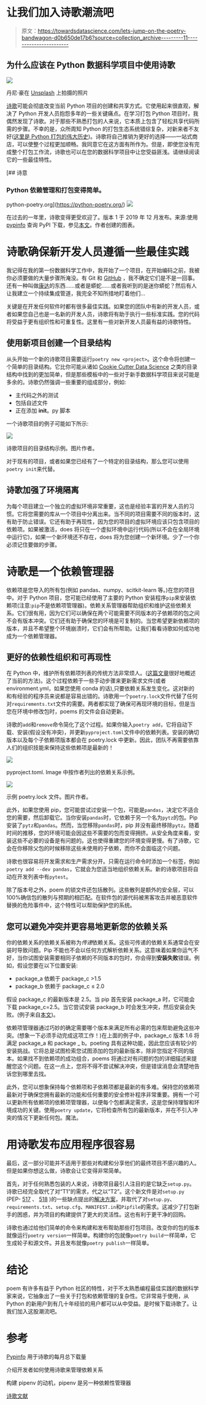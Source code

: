 # 让我们加入诗歌潮流吧

> 原文：<https://towardsdatascience.com/lets-jump-on-the-poetry-bandwagon-d0b650de17b6?source=collection_archive---------11----------------------->

## 为什么应该在 Python 数据科学项目中使用诗歌

![](img/6611ec523fcd3cd608871f7db34746c5.png)

丹尼·豪在 [Unsplash](https://unsplash.com?utm_source=medium&utm_medium=referral) 上拍摄的照片

[诗歌](https://python-poetry.org/)可能会彻底改变当前 Python 项目的创建和共享方式。它使用起来很直观，解决了 Python 开发人员抱怨多年的一些关键痛点。在学习打包 Python 项目时，我偶然发现了诗歌。对于那些不熟悉打包的人来说，它本质上包含了轻松共享代码所需的步骤。不幸的是，众所周知 Python 的打包生态系统错综复杂，对新来者不友好([这里是 Python 打包的伟大历史](https://www.youtube.com/watch?v=AQsZsgJ30AE))。诗歌将自己推销为更好的选择——一站式商店，可以使整个过程更加顺畅。我同意它在这方面有所作为。但是，即使您没有完成整个打包工作流，诗歌也可以在您的数据科学项目中让您受益匪浅。请继续阅读它的一些最佳特性。

 [## 诗意

### Python 依赖管理和打包变得简单。

python-poetry.org](https://python-poetry.org/) ![](img/2e60b7daca752343bc7079c8ebc068f2.png)

在过去的一年里，诗歌变得更受欢迎了。版本 1 于 2019 年 12 月发布。来源:使用 [pypinfo](https://github.com/ofek/pypinfo) 查询 PyPI 下载，参见[本文](https://packaging.python.org/guides/analyzing-pypi-package-downloads/)。作者创建的图表。

# 诗歌确保新开发人员遵循一些最佳实践

我记得在我的第一份数据科学工作中，我开始了一个项目，在开始编码之前，我被你必须要做的大量步骤所淹没。有 Git 和 [GitHub](https://github.com/) ，我不确定它们是不是一回事。还有一种叫做[康达](https://docs.conda.io/en/latest/)的东西……或者是蟒蛇……或者我听到的是迷你蟒蛇？然后有人让我建立一个持续集成管道，我完全不知所措地盯着他们…

关键是在开发任何软件时都有很多最佳实践。如果您的团队中有新的开发人员，或者如果您自己也是一名新的开发人员，诗歌将有助于执行一些标准实践。您的代码将受益于更有组织性和可重复性。这里有一些对新开发人员最有益的诗歌特性。

## 使用新项目创建一个目录结构

从头开始一个新的诗歌项目需要运行`poetry new <project>`。这个命令将创建一个简单的目录结构。它比你可能从诸如 [Cookie Cutter Data Science](https://drivendata.github.io/cookiecutter-data-science/) 之类的目录结构中找到的更加简单，但是那些模板中的一些对于新手数据科学项目来说可能是多余的。诗歌仍然强调一些重要的组成部分，例如:

*   主代码之外的测试
*   包括自述文件
*   正在添加 __init__。py 脚本

一个诗歌项目的例子可能如下所示:

![](img/e90169c50d712a3cd2b43e8b864a070b.png)

诗歌项目的目录结构示例。图片作者。

对于现有的项目，或者如果您已经有了一个特定的目录结构，那么您可以使用`poetry init`来代替。

## 诗歌加强了环境隔离

为每个项目建立一个独立的虚拟环境非常重要，这也是经验丰富的开发人员的习惯。它将您需要的库从一个项目中分离出来。当不同的项目需要不同的版本时，这有助于防止错误。它还有助于再现性，因为您的项目的虚拟环境应该只包含项目的依赖项。如果被激活，does 将只在一个虚拟环境中运行代码(所以不会在全局环境中运行它)，如果一个新环境还不存在，does 将为您创建一个新环境。少了一个你必须记住要做的步骤。

# 诗歌是一个依赖管理器

依赖项是您导入的所有包(例如 pandas、numpy、scitkit-learn 等。)在您的项目中。对于 Python 项目，您可能已经使用了主要的 Python 安装程序`pip`来安装依赖项(注意:`pip`不是依赖项管理器)。依赖关系管理器帮助组织和维护这些依赖关系。它们很有用，因为它们可以确保在两个可能需要不同版本的子依赖项的包之间不会有版本冲突。它们还有助于确保您的环境是可复制的。当您希望更新依赖项的版本，并且不希望整个环境崩溃时，它们会有所帮助。让我们看看诗歌如何成功地成为一个依赖管理器。

## 更好的依赖性组织和可再现性

在 Python 中，维护所有依赖项列表的传统方法非常烦人。([这篇文章](https://realpython.com/pipenv-guide/)很好地概述了当前的方法)。这个过程依赖于一些手动步骤来更新需求文件(或者 environment.yml，如果您使用 conda 的话),只要依赖关系发生变化。这对新的和有经验的程序员来说都是容易出错的。诗歌用一个`poetry.lock`文件代替了任何对`requirements.txt`文件的需要。两者都实现了确保可再现环境的目标，但是当您在环境中修改包时，poems 的文件会自动更新。

诗歌的`add`和`remove`命令简化了这个过程。如果你输入`poetry add`，它将自动下载、安装(假设没有冲突)，并更新`pyproject.toml`文件中的依赖列表。安装的确切版本以及每个子依赖项版本都会在 poetry.lock 中更新。因此，团队不再需要依靠人们的组织技能来保持这些依赖项是最新的！

![](img/03bdc852c198f10b2742c0e024ee4620.png)

pyproject.toml. Image 中按作者列出的依赖关系示例。

![](img/bbfed27163ffb94a6e4f028b1fa5492e.png)

示例 poetry.lock 文件。图片作者。

此外，如果您使用 pip，您可能尝试过安装一个包，可能是`pandas`，决定它不适合您的需要，然后卸载它。当你安装`pandas`时，它依赖于另一个名为`pytz`的包。Pip 安装了`pytz`和`pandas`。然而，当您移除`pandas`时，pip 并没有最终移除`pytz`。随着时间的推移，您的环境可能会因这些不需要的包而变得拥挤。从安全角度来看，安装这些不必要的设备是有问题的。这也使得重建您的环境变得更慢。有了诗歌，它会在你移除父包的时候移除这些未使用的子依赖，而你不会面临这个问题。

诗歌也很容易将开发需求和生产需求分开。只需在运行命令时添加一个标签，例如`poetry add --dev pandas`，它就会为您适当地组织依赖关系。新的诗歌项目将自动在开发列表中有`pytest`。

除了版本号之外，poem 的锁文件还包括散列。这些散列是额外的安全层，可以 100%确信包的散列与预期的相匹配。在软件包的源代码被黑客攻击并被恶意软件替换的危险事件中，这个特性可以帮助保护您的系统。

## 您可以避免冲突并更容易地更新您的依赖关系

你的依赖关系的依赖关系被称为*传递*依赖关系。这些可传递的依赖关系通常会在安装时导致问题。Pip 不能也不会以任何方式解析依赖关系。这意味着如果你运气不好，当你试图安装需要相同子依赖的不同版本的包时，你会得到**安装失败**错误。例如，假设您要在以下位置安装:

*   package_a 依赖于 package_c >1.5
*   package_b 依赖于 package_c ≤ 2.0

假设 package_c 的最新版本是 2.5。当 pip 首先安装 package_a 时，它可能会下载 package_c=2.5。当它尝试安装 package_b 时会发生冲突，然后安装会失败。(例子来自[本文](https://realpython.com/pipenv-guide/))。

依赖项管理器通过巧妙的确定需要哪个版本来满足所有必需的包来帮助避免这些冲突。(想象一下必须手动完成这项工作！)在上面的例子中，package_c 版本 1.6 将满足 package_a 和 package _ b。poeting 具有这种功能，因此您应该有较少的安装挑战。它将总是试图检索您试图添加的包的最新版本，除非您指定不同的版本。如果找不到依赖项的成功组合，poems 将通过对有问题的包的详细描述来提醒您这个问题。在这一点上，您将不得不尝试解决冲突，但是错误消息会清楚地告诉您到哪里去找。

此外，您可以想象保持每个依赖项和子依赖项都是最新的有多难。保持您的依赖项最新对于确保您拥有最新的功能和任何重要的安全修补程序非常重要。拥有一个可以更新所有依赖项的依赖项管理器，以便每个包都满足需求，这是您保持理智和环境成功的关键。使用`poetry update`，它将检查所有包的最新版本，并在不引入冲突的情况下更新任何包。魔法。

# 用诗歌发布应用程序很容易

最后，这一部分可能并不适用于那些对构建和分享他们的最终项目不感兴趣的人。但是如果你想这么做，诗歌会让它变得非常简单。

首先，对于任何熟悉包装的人来说，诗歌项目最引人注目的是它缺乏`setup.py`。诗歌已经完全取代了对“T1”的需求，代之以“T2”。这个新文件是对`setup.py` (PEP- [517](https://www.python.org/dev/peps/pep-0517/) 、 [518](https://www.python.org/dev/peps/pep-0518/) )的一些缺点提出的[解决方案](https://www.python.org/dev/peps/pep-0518/)，并取代了对`setup.py`、`requirements.txt`、`setup.cfg`、`MANIFEST.in`和`Pipfile`的需求。这减少了打包新手的困惑，并为项目的构建提供了更大的灵活性。这也有利于更干净的回购。

诗歌也通过给他们简单的命令来构建和发布帮助那些打包项目。改变你的包的版本就像运行`poetry version`一样简单。构建你的包就像`poetry build`一样简单，它生成轮子和源文件。并且发布就像`poetry publish`一样简单。

# 结论

poem 有许多有益于 Python 社区的特性，对于不太熟悉编程最佳实践的数据科学家来说，它抽象出了一些关于打包和依赖管理的复杂性。它非常易于使用，从 Python 的新用户到有几十年经验的用户都可以从中受益。是时候下载诗歌了。让我们加入这股潮流吧。

# 参考

[Pypinfo](https://pypi.org/project/pypinfo/) 用于诗歌的每月总下载量

介绍开发者如何使用诗歌来管理依赖关系

构建 pipenv 的动机，pipenv 是另一种依赖性管理器

[诗歌文献](https://python-poetry.org/)